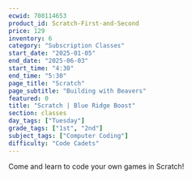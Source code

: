 ```yaml
---
ecwid: 708114653
product_id: Scratch-First-and-Second
price: 129
inventory: 6
category: "Subscription Classes"
start_date: "2025-01-05"
end_date: "2025-06-03"
start_time: "4:30"
end_time: "5:30"
page_title: "Scratch"
page_subtitle: "Building with Beavers"
featured: 0
title: "Scratch | Blue Ridge Boost"
section: classes
day_tags: ["Tuesday"]
grade_tags: ["1st", "2nd"]
subject_tags: ["Computer Coding"]
difficulty: "Code Cadets"
---
```

<p>Come and learn to code your own games in Scratch!</p>
